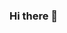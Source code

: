 ### Hi there 👋

<!--
**pedropinchez/pedropinchez** is a ✨ _special_ ✨ repository because its `README.md` (this file) appears on your GitHub profile.

Here are some ideas to get you started:

- 🔭 I’m currently working on python programming.  ...
- 🌱 I’m currently learning how to use frameworks like django and laraveel...
- 👯 I’m can develop android ava projects and websites  ...
- 🤔 I’m looking for help with flask and laravel ...
- 💬 Ask me about ...
- 📫 Contact me at petermachariah2@gmail.com: ...
- 😄 He: ...
- ⚡ i am also available for hiring ...
-->
